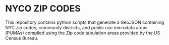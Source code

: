 # NYCO ZIP CODES

This repository contains python scripts that generate a GeoJSON containing NYC zip codes, community districts, and public use microdata areas (PUMAs) compiled using the Zip code tabulation areas provided by the US Census Bureau.